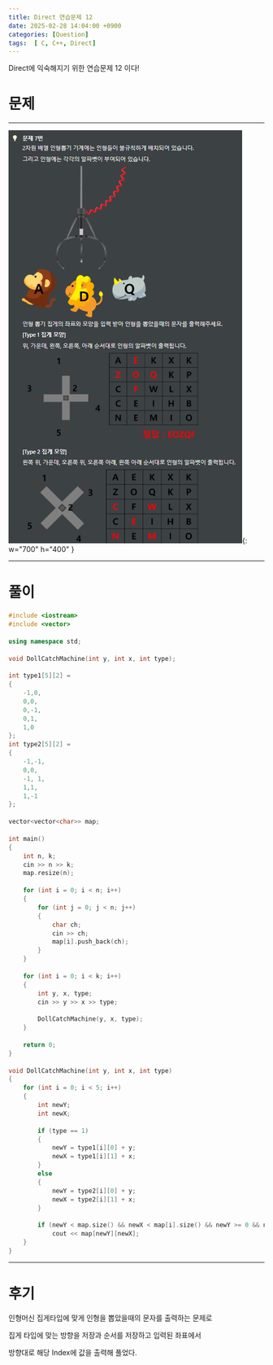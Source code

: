 ```yaml
---
title: Direct 연습문제 12
date: 2025-02-28 14:04:00 +0900
categories: [Question]  
tags:  [ C, C++, Direct]
---
```


Direct에 익숙해지기 위한 연습문제 12 이다!

# 문제   
---------------------------------------
![Desktop View](/assets/img/Direct12.png){: w="700" h="400" }

---------------------------------------

# 풀이

```c++
#include <iostream>
#include <vector>

using namespace std;

void DollCatchMachine(int y, int x, int type);

int type1[5][2] =
{ 
    -1,0,
    0,0,
    0,-1,
    0,1,
    1,0
};
int type2[5][2] =
{
    -1,-1,
    0,0,
    -1, 1,
    1,1,
    1,-1
};

vector<vector<char>> map;

int main()
{
    int n, k;
    cin >> n >> k;
    map.resize(n);
    
    for (int i = 0; i < n; i++)
    {
        for (int j = 0; j < n; j++)
        {
            char ch;
            cin >> ch;
            map[i].push_back(ch);
        }
    }
    
    for (int i = 0; i < k; i++)
    {
        int y, x, type;
        cin >> y >> x >> type;
        
        DollCatchMachine(y, x, type);
    }
    
    return 0;
}

void DollCatchMachine(int y, int x, int type)
{
    for (int i = 0; i < 5; i++)
    {
        int newY;
        int newX;
        
        if (type == 1)
        {
            newY = type1[i][0] + y;
            newX = type1[i][1] + x;
        }
        else
        {
            newY = type2[i][0] + y;
            newX = type2[i][1] + x;
        }
        
        if (newY < map.size() && newX < map[i].size() && newY >= 0 && newX >= 0)
            cout << map[newY][newX];
    }
}
```
---------------------------------------

# 후기

인형머신 집게타입에 맞게 인형을 뽑았을때의 문자를 출력하는 문제로

집게 타입에 맞는 방향을 저장과 순서를 저장하고 입력된 좌표에서

방향대로 해당 Index에 값을 출력해 풀었다.
